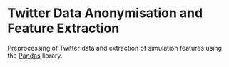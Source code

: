 # Twitter Data Anonymisation and Feature Extraction
Preprocessing of Twitter data and extraction of simulation features using the [Pandas](https://pandas.pydata.org/) library.
